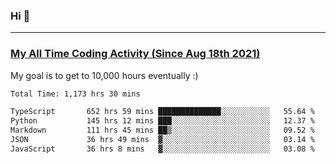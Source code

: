 ### Hi 🙂

---

### <a href="https://wakatime.com/@Eroxl">My All Time Coding Activity (Since Aug 18th 2021)</a>
My goal is to get to 10,000 hours eventually :)
<!--START_SECTION:waka-->

```txt
Total Time: 1,173 hrs 30 mins

TypeScript       652 hrs 59 mins ██████████████░░░░░░░░░░░   55.64 %
Python           145 hrs 12 mins ███░░░░░░░░░░░░░░░░░░░░░░   12.37 %
Markdown         111 hrs 45 mins ██▒░░░░░░░░░░░░░░░░░░░░░░   09.52 %
JSON             36 hrs 49 mins  ▓░░░░░░░░░░░░░░░░░░░░░░░░   03.14 %
JavaScript       36 hrs 8 mins   ▓░░░░░░░░░░░░░░░░░░░░░░░░   03.08 %
```

<!--END_SECTION:waka-->

